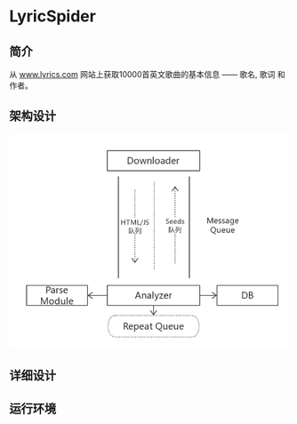# LyricSpider

## 简介

从 www.lyrics.com 网站上获取10000首英文歌曲的基本信息 —— 歌名, 歌词 和 作者。

## 架构设计

![](doc/picture/LyricSpiderModel.png)

## 详细设计

## 运行环境
